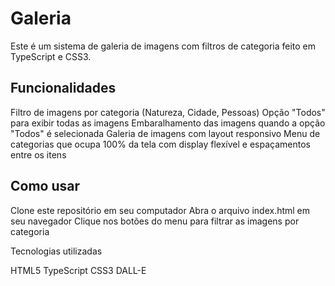 # Galeria

Este é um sistema de galeria de imagens com filtros de categoria feito em TypeScript e CSS3.

## Funcionalidades

Filtro de imagens por categoria (Natureza, Cidade, Pessoas)
Opção "Todos" para exibir todas as imagens
Embaralhamento das imagens quando a opção "Todos" é selecionada
Galeria de imagens com layout responsivo
Menu de categorias que ocupa 100% da tela com display flexível e espaçamentos entre os itens

## Como usar
Clone este repositório em seu computador
Abra o arquivo index.html em seu navegador
Clique nos botões do menu para filtrar as imagens por categoria

Tecnologias utilizadas

HTML5
TypeScript
CSS3
DALL-E 

